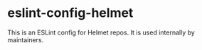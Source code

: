 eslint-config-helmet
====================

This is an ESLint config for Helmet repos. It is used internally by maintainers.

